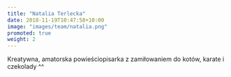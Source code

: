 ```yaml
---
title: "Natalia Terlecka"
date: 2018-11-19T10:47:58+10:00
image: "images/team/natalia.png"
promoted: true
weight: 2
---
```

Kreatywna, amatorska powieściopisarka z zamiłowaniem do kotów, karate i czekolady ^^


